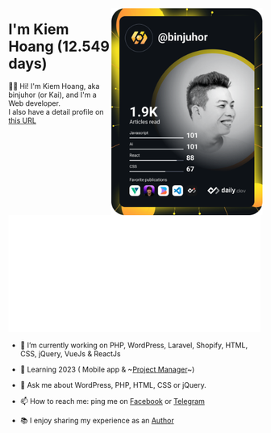 <a href="https://binjuhor.com" target="_blank"><img align="right" src="https://github.com/binjuhor/binjuhor/blob/master/devcard.svg" width="300" alt="Hoàng Kiếm's Dev Card"/></a>

  
<div align="left">
  
  # I'm Kiem Hoang (12.549 days)
  

  👋🏻  Hi! I'm Kiem Hoang, aka binjuhor (or Kai), and I'm a Web developer.<br/>
  I also have a detail profile on [this URL](https://binjuhor.com "My Online profile")
  
  <a href="https://binjuhor.com" target="_blank"><img src="https://github.com/binjuhor/binjuhor/blob/master/github-metrics.svg" width="500" alt="Github Metrics"/></a>
</div>

<div align="left">

- 🔭 I’m currently working on PHP, WordPress, Laravel, Shopify, HTML, CSS, jQuery, VueJs & ReactJs

- 🌱 Learning 2023 ( Mobile app & ~[Project Manager](https://www.credly.com/badges/da45aa6a-1841-45b1-a619-cb0b8247993c)~)

- 💬 Ask me about WordPress, PHP, HTML, CSS or jQuery.

- 📫 How to reach me: ping me on [Facebook](https://fb.me/binjuhor) or [Telegram](https://t.me/binjuhor)

- 📚 I enjoy sharing my experience as an [Author](https://wpazweb.com "Help you from zero to a Web developer in Vietnamese")
</div>
